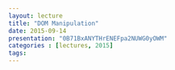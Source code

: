 ```yaml
---
layout: lecture
title: "DOM Manipulation"
date: 2015-09-14
presentation: "0B71BxANYTHrENEFpa2NUWG0yOWM"
categories : [lectures, 2015]
tags: 
---
```


